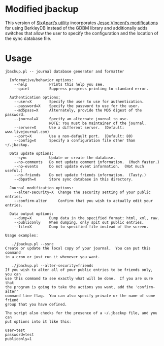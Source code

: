 Modified jbackup
================

This version of [SixApart’s utility][1] incorporates [Jesse
Vincent’s modifications][2] for using BerkleyDB instead of the
GDBM library and additionally adds switches that allow the user
to specify the configuration and the location of the sync
database file.

[1]: http://code.sixapart.com/svn/livejournal/trunk/src/jbackup/
[2]: http://code.bestpractical.com/bps-public/jbackup/

Usage
=====

    jbackup.pl -- journal database generator and formatter
    
      Informative/behavior options:
        --help          Prints this help you see.
        --quiet         Suppress progress printing to standard error.
    
      Authentication options:
        --user=X        Specify the user to use for authentication.
        --password=X    Specify the password to use for the user.
        --md5pass=X     Alternately, provide the MD5 digest of the password.
        --journal=X     Specify an alternate journal to use.
                        NOTE: You must be maintainer of the journal.
        --server=X      Use a different server.  (Default: www.livejournal.com)
        --port=X        Use a non-default port.  (Default: 80)
        --config=X      Specify a configuration file other than ~/.jbackup.
    
      Data update options:
        --sync          Update or create the database.
        --no-comments   Do not update comment information.  (Much faster.)
        --no-events     Do not update event information.  (Not much useful.)
        --no-friends    Do not update friends information.  (Tasty.)
        --dbpath=X      Store sync database in this directory.
    
      Journal modification options:
        --alter-security=X  Change the security setting of your public entries.
        --confirm-alter     Confirm that you wish to actually edit your entries.
    
      Data output options:
        --dump=X        Dump data in the specified format: html, xml, raw.
        --publiconly    When dumping, only spit out public entries.
        --file=X        Dump to specified file instead of the screen.
    
    Usage examples:
    
       ./jbackup.pl --sync
    Create or update the local copy of your journal.  You can put this command
    in a cron or just run it whenever you want.
    
       ./jbackup.pl --alter-security=friends
    If you wish to alter all of your public entries to be friends only, you can
    use this command to see exactly what will be done.  If you are sure that
    the program is going to take the actions you want, add the 'confirm-alter'
    command line flag.  You can also specify private or the name of some friend
    group that you have defined.
    
    The script also checks for the presence of a ~/.jbackup file, and you can
    put options into it like this:
    
    user=test
    password=test
    publiconly=1
